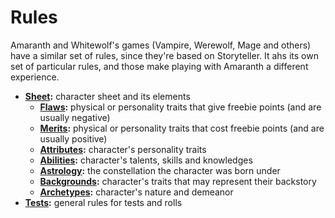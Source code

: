# Rules

Amaranth and Whitewolf's games (Vampire, Werewolf, Mage and others) have a similar set of rules, since they're based on Storyteller. It ahs its own set of particular rules, and those make playing with Amaranth a different experience.

- **[Sheet](/rules/sheet):** character sheet and its elements
	- **[Flaws](/rules/sheet/flaws):** physical or personality traits that give freebie points (and are usually negative)
	- **[Merits](/rules/sheet/merits):** physical or personality traits that cost freebie points (and are usually positive)
	- **[Attributes](/rules/sheet/attributes):** character's personality traits
	- **[Abilities](/rules/sheet/abilities):** character's talents, skills and knowledges
	- **[Astrology](/rules/sheet/astrology):** the constellation the character was born under
	- **[Backgrounds](/rules/sheet/backgrounds):** character's traits that may represent their backstory
	- **[Archetypes](/rules/sheet/archetypes):** character's nature and demeanor
- **[Tests](/rules/tests):** general rules for tests and rolls